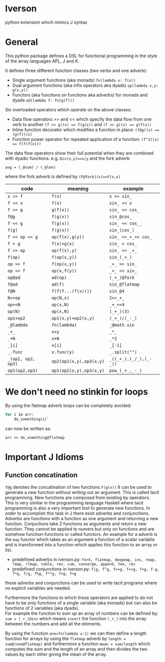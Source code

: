 # Iverson

python extension which mimics J syntax

# General

This python package defines a DSL for functional programming in the style of the array languages APL, J and K.

It defines three different function classes (two verbs and one adverb):

*   Single argument functions (aka monads) `fn(lambda x: f(x))`
*   Dual argument functions (aka infix operators aka dyads) `op(lambda x,y: g(x,y))`
*   Functors (aka functions on functions aka adverbs) for monads and dyads `ad(lambda f: fn(g(f)))`

Six overloaded operators which operate on the above classes:

*   Data flow operators >> and \<\< which specify the data flow from one verb to another `(f << g)(x) == f(g(x))` and `(f >> g)(x) == g(f(x))`
*   Inline function decorator which modifies a function in place: `(f@g)(x) == (g(f))(x)`
*   Function power operator for repeated application of a function: `(f^3)(x) == f(f(f(x)))`

The data flow operators show their full potential when they are combined with dyadic functions. e.g. `Div(x,y)==x/y` and the fork adverb

`avg = (_@sum) / (_@len)`

where the fork adverb is defined by `(F@fork)(x)==F(x,x)`

| code | meaning | example |
| --- | --- | --- |
| `x >> f` | `f(x)` | `x >> sin_` |
| `f << x` | `f(x)` | `sin_ << x` |
| `f >> g` | `g(f(x))` | `sin_ >> cos_` |
| `f@g` | `f(g(x))` | `sin_@cos_` |
| `f << g` | `f(g(x))` | `sin_ << cos__` |
| `f(g)` | `f(g(x))` | `sin_(cos_)` |
| `f >> op << g` | `op(f(x),g(y))` | `sin_ >>_+_<< cos_` |
| `f + g` | `f(x)+g(x)` | `sin_ + cos_` |
| `f >> op` | `op(f(x),y)` | `sin_ >> _+_` |
| `f(op)` | `f(op(x,y))` | `sin_(_+_)` |
| `op >> f` | `f(op(x,y))` | `_+_ >> sin_` |
| `op << f` | `op(x,f(y))` | `_+_ << sin_` |
| `op@ad` | `ad(op)` | `(_+_)@fork` |
| `f@ad` | `ad(f)` | `sin_@flatmap` |
| `f@N` | `f(f(f...(f(x))))` | `sin_@4` |
| `N>>op` | `op(N,x)` | `2>>_+_` |
| `op<<N` | `op(x,N)` | `_+_<<4` |
| `op(N)` | `op(x,N)` | `(_+_)(3)` |
| `op1+op2` | `op1(x,y)+op2(x,y)` | `(_+_)/(_-_)` |
| `_@lambda` | `fn(lambda)` | `_@math.sin` |
| `_+_` | `x+y` | `_*_` |
| `_+N` | `x+N` | `_*2` |
| `_[i]` | `x[i]` | `_[-1]` |
| `_.func` | `x.func(y)` | `_.split("")` |
| `_(op1, op2, op3)` | `op2(op1(x,y),op3(x,y)` | `_((_+_),(_/_),(_-_))` |
| `op1(op2,op3)` | `op1(op2(x,y),op3(x,y)` | `pow_(_+_,_-_)` |

# We don't need no stinkin for loops

By using the flatmap adverb loops can be completely avoided:

```python
for i in arr:
    do_something(i)`
```

can now be written as:

`arr >> do_something@flatmap`

# Important J Idioms

## Function concatination

`f@g` denotes the concatination of two functions `f(g(x))` It can be used to generate a new function without writing out an argument. This is called tacit programming. New functions are composed from existing by operators. This is very similar in the programming language Haskell where tacit programming is also a very important tool to generate new functions. In order to accomplish this task in J there exist adverbs and conjunctions. Adverbs are functions with a function as one argument and returning a new function. Conjuctions take 2 functions as arguments and return a new function. They cannot be applied to numers but only on functions and are somehow function-functions or called functors. An example for a adverb is the `map` functor which takes as an argument a function of a scalar variable and is transformed into a function which applies this function to an array or list.

*   predefined adverbs in iverson.py: `fork, flatmap, deepmap, ins, rmap, lmap, rlmap, table, rev, cum, converge, append, tee, rec`
*   predefined conjunctions in iverson.py: `f|g, f^g, f>>g, f<<g, f+g, f-g, f*g, f/g, f%g, f**g, f>g, f<g`

these adverbs and conjunctions can be used to write tacit programs where no explicit variables are needed.

Furthermore the functions to which these operators are applied to do not have to be only functions of a single variable (aka monads) but can also be functions of 2 variables (aka dyads).  
For example the function to sum up an array of numbers can be defined by: `sum = (_+_)@ins` which means `insert` the function `(_+_)` into the array between the numbers and add all the elements.

By using the function `one=fn(lambda x:1)` we can then define a length function for arrays by using the `flatmap` adverb by `length = sum@(one@flatmap)` and furthermore a function `mean = sum/length` which computes the sum and the length of an array and then divides the two values by each other giving the mean of the array.
